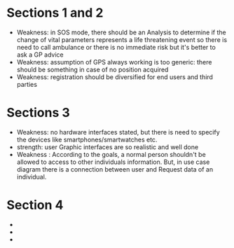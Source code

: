# Sections 1 and 2

 * Weakness: in SOS mode, there should be an Analysis to determine if the change of vital parameters represents a life threatening event so there is need to call ambulance or there is no immediate risk but it's better to ask a GP advice
 * Weakness: assumption of GPS always working is too generic: there should be something in case of no position acquired
 * Weakness: registration should be diversified for end users and third parties


# Sections 3

 * Weakness: no hardware interfaces stated, but there is need to specify the devices like smartphones/smartwatches etc.
 * strength: user Graphic interfaces are so realistic and well done 
 * Weakness : According to the goals, a normal person shouldn't be allowed to access to other individuals information. But, in use case diagram there is a connection between user and Request data of an individual. 

# Section 4

 *
 *
 *   
